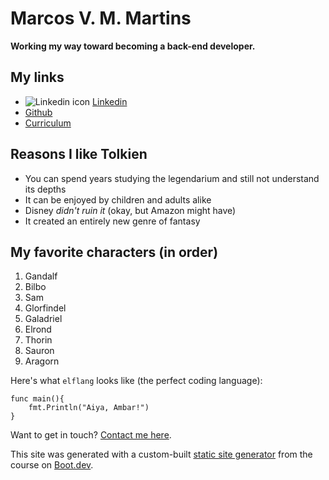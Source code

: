 # Marcos V. M. Martins

**Working my way toward becoming a back-end developer.**

## My links

- ![Linkedin icon](/images/linkedin.jpg) [Linkedin](https://www.linkedin.com/in/marcos-victor-muller-martins-7193b4289/)
- [Github](https://github.com/Alemoum)
- [Curriculum](/blog/majesty)

## Reasons I like Tolkien

- You can spend years studying the legendarium and still not understand its depths
- It can be enjoyed by children and adults alike
- Disney _didn't ruin it_ (okay, but Amazon might have)
- It created an entirely new genre of fantasy

## My favorite characters (in order)

1. Gandalf
2. Bilbo
3. Sam
4. Glorfindel
5. Galadriel
6. Elrond
7. Thorin
8. Sauron
9. Aragorn

Here's what `elflang` looks like (the perfect coding language):

```
func main(){
    fmt.Println("Aiya, Ambar!")
}
```

Want to get in touch? [Contact me here](/contact).

This site was generated with a custom-built [static site generator](https://www.boot.dev/courses/build-static-site-generator-python) from the course on [Boot.dev](https://www.boot.dev).